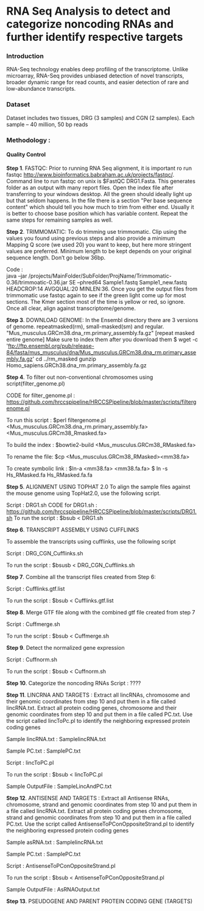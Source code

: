 # RNA Seq Analysis to detect and categorize noncoding RNAs and further identify respective targets
### Introduction
RNA-Seq technology enables deep profiling of the transcriptome. Unlike microarray, RNA-Seq provides unbiased detection of novel transcripts, broader dynamic range for read counts, and easier detection of rare and low-abundance transcripts.
### Dataset
Dataset includes two tissues, DRG (3 samples) and CGN (2 samples).
Each sample – 40 million, 50 bp reads

### Methodology :

#### Quality Control
**Step 1**.	FASTQC: Prior to running RNA Seq alignment, it is important ro run fastqc http://www.bioinformatics.babraham.ac.uk/projects/fastqc/. 
Command line to run fastqc on unix is $FastQC DRG1.Fasta. 
This generates folder as an output with many report files. Open the index file after transferring to your windows desktop. All the green should ideally light up but that seldom happens. In the file there is a section "Per base sequence content" which should tell you how much to trim from either end. Usually it is better to choose base position which has variable content. Repeat the same steps for remaining samples as well.

**Step 2**.	TRIMMOMATIC: To do trimming use trimmomatic. Clip using the values you found using previous steps and also provide a minimum Mapping Q score (we used 20) you want to keep, but here more stringent values are preferred. Minimum length to be kept depends on your original sequence length. Don’t go below 36bp.

Code :  
java –jar  /projects/MainFolder/SubFolder/ProjName/Trimmomatic-0.36/trimmoatic-0.36.jar SE –phred64 Sample1.fastq Sample1_new.fastq HEADCROP:14 AVGQUAL:20 MINLEN:36.  Once you get the output files from trimmomatic use fastqc again to see if the green light come up for most sections. The Kmer section most of the time is yellow or red, so ignore. Once all clear, align against transcriptome/genome.

**Step 3**.	DOWNLOAD GENOME: In the Ensembl directory there are 3 versions of genome. repeatmasked(rm), small-masked(sm) and regular. 
"Mus_musculus.GRCm38.dna_rm.primary_assembly.fa.gz" [repeat masked entire genome]
Make sure to index them after you download them
$ wget -c 'ftp://ftp.ensembl.org/pub/release-84/fasta/mus_musculus/dna/Mus_musculus.GRCm38.dna_rm.primary_assembly.fa.gz'
cd ../rm_masked
gunzip Homo_sapiens.GRCh38.dna_rm.primary_assembly.fa.gz

**Step 4**.	To filter out non-conventional chromosomes using script(filter_genome.pl)

CODE for filter_genome.pl : https://github.com/hrccspipeline/HRCCSPipeline/blob/master/scripts/filtergenome.pl

To run this script : $perl filtergenome.pl <Mus_musculus.GRCm38.dna_rm.primary_assembly.fa> <Mus_musculus.GRCm38_Rmasked.fa>

To build the index : $bowtie2-build <Mus_musculus.GRCm38_RMasked.fa><mm38>

To rename the file: $cp <Mus_musculus.GRCm38_RMasked><mm38.fa>

To create symbolic link : $ln-a <mm38.fa> <mm38.fa.fa>
$ ln -s Hs_RMasked.fa Hs_RMasked.fa.fa

**Step 5**.	ALIGNMENT USING TOPHAT 2.0
To align the sample files against the mouse genome using TopHat2.0, use the following script.

Script : DRG1.sh
CODE for DRG1.sh : https://github.com/hrccspipeline/HRCCSPipeline/blob/master/scripts/DRG1.sh
To run the script : $bsub < DRG1.sh

**Step 6**.	TRANSCRIPT ASSEMBLY USING CUFFLINKS

To assemble the transcripts using cufflinks, use the following script

Script : DRG_CGN_Cufflinks.sh

To run the script : $bsusb < DRG_CGN_Cufflinks.sh

**Step 7**.	Combine all the transcript files created from Step 6:

Script : Cufflinks.gtf.list

To run the script : $bsub < Cufflinks.gtf.list

**Step 8**.	Merge GTF file along with the combined gtf file created from step 7

Script : Cuffmerge.sh

To run the script : $bsub < Cuffmerge.sh

**Step 9**.	Detect the normalized gene expression

Script : Cuffnorm.sh

To run the script : $bsub < Cuffnorm.sh

**Step 10**.	Categorize the noncoding RNAs
Script : ????

**Step 11**.	LINCRNA AND TARGETS : Extract all lincRNAs, chromosome and their genomic coordinates from step 10 and put them in a file called lincRNA.txt. Extract all protein coding genes, chromosome and their genomic coordinates from step 10 and put them in a file called PC.txt. Use the script called lincToPc.pl to identify the neighboring expressed protein coding genes

Sample lincRNA.txt : SamplelincRNA.txt

Sample PC.txt : SamplePC.txt

Script : lincToPC.pl

To run the script : $bsub < lincToPC.pl <OutputFileName>

Sample OutputFile : SampleLincAndPC.txt

**Step 12**.	ANTISENSE AND TARGETS : Extract all Antisense RNAs, chromosome, strand and genomic coordinates from step 10 and put them in a file called lincRNA.txt. Extract all protein coding genes chromosome, strand and genomic coordinates from step 10 and put them in a file called PC.txt. Use the script called AntisenseToPConOppositeStrand.pl to identify the neighboring expressed protein coding genes

Sample asRNA.txt : SamplelincRNA.txt

Sample PC.txt : SamplePC.txt

Script : AntisenseToPConOppositeStrand.pl

To run the script : $bsub < AntisenseToPConOppositeStrand.pl  <OutputFileName>

Sample OutputFile : AsRNAOutput.txt

**Step 13**.	PSEUDOGENE AND PARENT PROTEIN CODING GENE (TARGETS)


